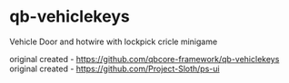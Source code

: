 # qb-vehiclekeys
Vehicle Door and hotwire with lockpick cricle minigame 

original created - https://github.com/qbcore-framework/qb-vehiclekeys
original created - https://github.com/Project-Sloth/ps-ui
